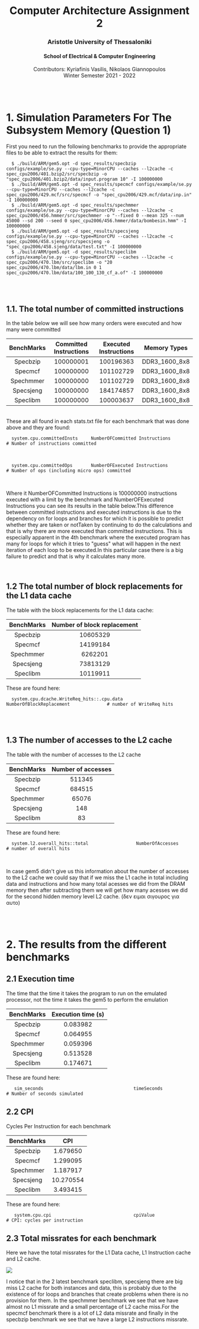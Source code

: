 <div id="top"></div>

<br />
<div align="center">
  <h1 align="center">Computer Architecture Assignment 2</h1>
  <h3 align="center">Aristotle University of Thessaloniki</h3>
  <h4 align="center">School of Electrical & Computer Engineering</h4>
  <p align="center">
    Contributors: Kyriafinis Vasilis, Nikolaos Giannopoulos
    <br />
    Winter Semester 2021 - 2022
    <br />
    <br />
  </p>
</div>
<br />

# 1. Simulation Parameters For The Subsystem Memory (Question 1)
First you need to run the following benchmarks to provide the appropriate files to be able to extract the results for them:
    
      $ ./build/ARM/gem5.opt -d spec_results/specbzip configs/example/se.py --cpu-type=MinorCPU --caches --l2cache -c spec_cpu2006/401.bzip2/src/specbzip -o "spec_cpu2006/401.bzip2/data/input.program 10" -I 100000000 
      $ ./build/ARM/gem5.opt -d spec_results/specmcf configs/example/se.py --cpu-type=MinorCPU --caches --l2cache -c spec_cpu2006/429.mcf/src/specmcf -o "spec_cpu2006/429.mcf/data/inp.in" -I 100000000 
      $ ./build/ARM/gem5.opt -d spec_results/spechmmer configs/example/se.py --cpu-type=MinorCPU --caches --l2cache -c spec_cpu2006/456.hmmer/src/spechmmer -o "--fixed 0 --mean 325 --num 45000 --sd 200 --seed 0 spec_cpu2006/456.hmmer/data/bombesin.hmm" -I 100000000 
      $ ./build/ARM/gem5.opt -d spec_results/specsjeng configs/example/se.py --cpu-type=MinorCPU --caches --l2cache -c spec_cpu2006/458.sjeng/src/specsjeng -o "spec_cpu2006/458.sjeng/data/test.txt" -I 100000000 
      $ ./build/ARM/gem5.opt -d spec_results/speclibm configs/example/se.py --cpu-type=MinorCPU --caches --l2cache -c spec_cpu2006/470.lbm/src/speclibm -o "20 spec_cpu2006/470.lbm/data/lbm.in 0 1 spec_cpu2006/470.lbm/data/100_100_130_cf_a.of" -I 100000000 
     
<br />
<br />

## 1.1. The total number of committed instructions
In the table below we will see how many orders were executed and how many were committed <br />

| BenchMarks | Committed Instructions | Executed Instructions | Memory Types | 
| :---: | :---: | :---: | :---: |
| Specbzip | 100000001 | 100196363 | DDR3_1600_8x8 |
| Specmcf | 100000000 | 101102729  | DDR3_1600_8x8 |
| Spechmmer | 100000000 | 101102729 | DDR3_1600_8x8 |
| Specsjeng | 100000000 | 184174857 | DDR3_1600_8x8 | 
| Speclibm | 100000000 | 100003637 | DDR3_1600_8x8 |

<br />
These are all found in each stats.txt file for each benchmark that was done above and they are found:

      system.cpu.committedInsts     NumberOFCommitted Instructions              # Number of instructions committed
      
<br />
      
      system.cpu.committedOps       NumberOFExecuted Instructions          # Number of ops (including micro ops) committed

<br />

Where it NumberOFCommitted Instructions  is 100000000 instructions executed with a limit by the benchmark and NumberOFExecuted Instructions you can see its results in the table below.This difference between committed instructions and executed instructions is due to the dependency on for loops and branches for which it is possible to predict whether they are taken or notTaken by continuing to do the calculations and that is why there are more executed than committed instructions. This is especially apparent in the 4th benchmark where the executed program has many for loops for which it tries to "guess" what will happen in the next iteration of each loop to be executed.In this particular case there is a big failure to predict and that is why it calculates many more. <br />

<br />

## 1.2 The total number of block replacements for the L1 data cache

The table with the block replacements for the L1 data cache:


| BenchMarks | Number of block replacement | 
| :---: | :---: | 
| Specbzip | 10605329 |
| Specmcf | 14199184 | 
| Spechmmer | 6262201 |
| Specsjeng | 73813129 |
| Speclibm | 10119911 |

These are found here: 

      system.cpu.dcache.WriteReq_hits::.cpu.data     NumberOfBlockReplacement              # number of WriteReq hits
      

<br />
<br />


## 1.3 Τhe number of accesses to the L2 cache

The table with the number of accesses to the L2 cache


| BenchMarks | Number of accesses | 
| :---: | :---: | 
| Specbzip | 511345 |
| Specmcf | 684515 | 
| Spechmmer | 65076 |
| Specsjeng | 148 |
| Speclibm | 83 |


These are found here: 
 
      system.l2.overall_hits::total                  NumberOfAccesses                       # number of overall hits
  

<br />

In case gem5 didn't give us this information about the number of accesses to the L2 cache we could say that if we miss the L1 cache in total including data and instructions and how many total acesses we did from the DRAM memory then after subtracting them we will get how many acesses we did for the second hidden memory level L2 cache. (δεν ειμαι σιγουρος για αυτο)

<br />
<br />


# 2. The results from the different benchmarks

## 2.1 Execution time

The time that the time it takes the program to run on the emulated processor, not the time it takes the gem5 to perform the emulation

| BenchMarks | Execution time (s) | 
| :---: | :---: | 
| Specbzip | 0.083982 |
| Specmcf | 0.064955 | 
| Spechmmer | 0.059396 |
| Specsjeng | 0.513528 |
| Speclibm | 0.174671 |

These are found here: 

       sim_seconds                                  timeSeconds                       # Number of seconds simulated

## 2.2 CPI

Cycles Per Instruction for each benchmark

| BenchMarks | CPI | 
| :---: | :---: | 
| Specbzip |  1.679650 |
| Specmcf | 1.299095 | 
| Spechmmer | 1.187917 |
| Specsjeng | 10.270554 |
| Speclibm | 3.493415 |

These are found here: 

       system.cpu.cpi                               cpiValue                      # CPI: cycles per instruction

## 2.3 Total missrates for each benchmark

Here we have the total missrates for the L1 Data cache, L1 Instruction cache and L2 cache.

<img src="https://github.com/NikolaosGian/computer_architecture_2/blob/question_1_b_c/graph/graph.png"> <br />

I notice that in the 2 latest benchmark speclibm, specsjeng there are big miss L2 cache for both instances and data, this is probably due to the existence of for loops and branches that create problems when there is no provision for them. In the spechmmer benchmark we see that we have almost no L1 missrate and a small percentage of L2 cache miss.For the specmcf benchmark there is a lot of L2 data missrate and finally in the specbzip benchmark we see that we have a large L2 instructions missrate.



